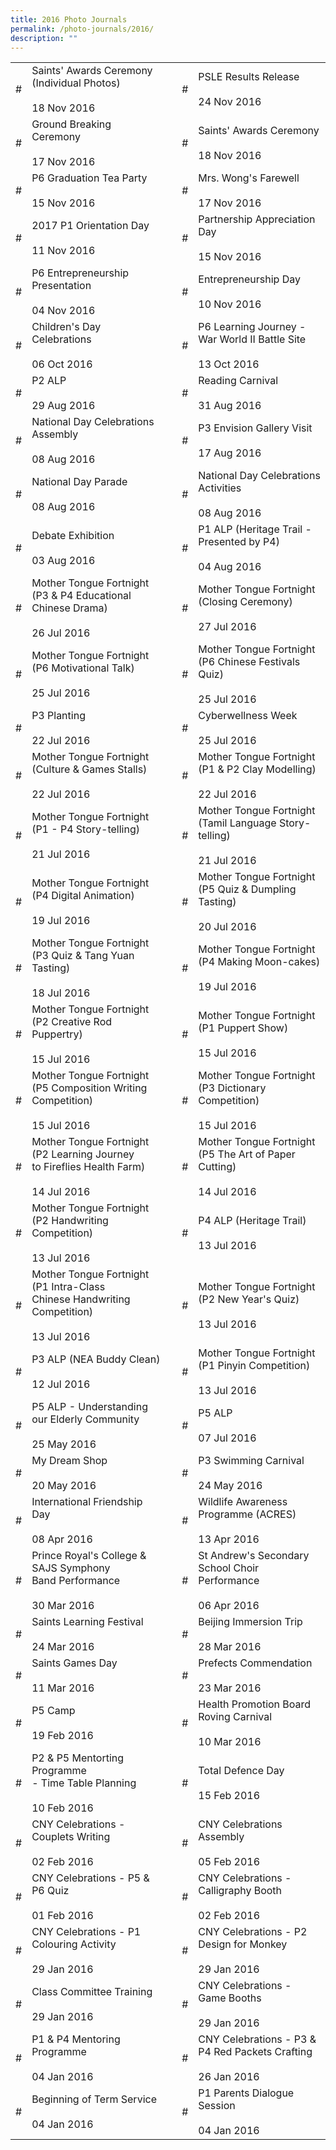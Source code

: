 ```yaml
---
title: 2016 Photo Journals
permalink: /photo-journals/2016/
description: ""
---
```

|  	|  	|  	|  	|  	|
|---	|---	|---	|---	|---	|
| # 	| Saints' Awards Ceremony (Individual Photos)<br><br>18 Nov 2016 	|  	| # 	| PSLE Results Release<br><br>24 Nov 2016 	|
| # 	| Ground Breaking Ceremony<br><br>17 Nov 2016 	|   	| # 	| Saints' Awards Ceremony<br><br>18 Nov 2016 	|
| # 	| P6 Graduation Tea Party<br><br>15 Nov 2016 	|  	| # 	| Mrs. Wong's Farewell<br><br>17 Nov 2016 	|
| # 	| 2017 P1 Orientation Day<br><br>11 Nov 2016 	|  	| # 	| Partnership Appreciation Day<br><br>15 Nov 2016 	|
| # 	| P6 Entrepreneurship Presentation<br><br>04 Nov 2016 	|  	| # 	| Entrepreneurship Day<br><br>10 Nov 2016 	|
| # 	| Children's Day Celebrations<br><br>06 Oct 2016 	|  	| # 	| P6 Learning Journey - War World II Battle Site<br><br>13 Oct 2016 	|
| # 	| P2 ALP<br><br>29 Aug 2016 	|   	| # 	| Reading Carnival<br><br>31 Aug 2016 	|
| # 	| National Day Celebrations Assembly<br><br>08 Aug 2016 	|   	| # 	| P3 Envision Gallery Visit<br><br>17 Aug 2016 	|
| # 	| National Day Parade<br><br>08 Aug 2016 	|   	| # 	| National Day Celebrations Activities<br><br>08 Aug 2016 	|
| # 	| Debate Exhibition<br><br>03 Aug 2016 	|   	| # 	| P1 ALP (Heritage Trail - Presented by P4)<br><br>04 Aug 2016 	|
| # 	| Mother Tongue Fortnight (P3 & P4 Educational<br>Chinese Drama)<br><br>26 Jul 2016 	|   	| # 	| Mother Tongue Fortnight (Closing Ceremony)<br><br>27 Jul 2016 	|
| # 	| Mother Tongue Fortnight (P6 Motivational Talk)<br><br>25 Jul 2016 	|   	| # 	| Mother Tongue Fortnight (P6 Chinese Festivals Quiz)<br><br>25 Jul 2016 	|
| # 	| P3 Planting<br><br>22 Jul 2016 	|   	| # 	| Cyberwellness Week<br><br>25 Jul 2016 	|
| # 	| Mother Tongue Fortnight (Culture & Games Stalls) <br><br>22 Jul 2016  	|   	| # 	| Mother Tongue Fortnight (P1 & P2 Clay Modelling) <br><br>22 Jul 2016 	|
| # 	| Mother Tongue Fortnight (P1 - P4 Story-telling) <br><br>21 Jul 2016 	|   	| # 	| Mother Tongue Fortnight (Tamil Language Story-telling) <br><br>21 Jul 2016 	|
| # 	| Mother Tongue Fortnight (P4 Digital Animation) <br><br>19 Jul 2016 	|   	| # 	| Mother Tongue Fortnight (P5 Quiz & Dumpling Tasting) <br><br>20 Jul 2016 	|
| # 	| Mother Tongue Fortnight (P3 Quiz & Tang Yuan<br>Tasting) <br><br>18 Jul 2016 	|   	| # 	| Mother Tongue Fortnight (P4 Making Moon-cakes) <br><br>19 Jul 2016 	|
| # 	| Mother Tongue Fortnight (P2 Creative Rod<br>Puppertry) <br><br>15 Jul 2016 	|   	| # 	| Mother Tongue Fortnight (P1 Puppert Show) <br><br>15 Jul 2016 	|
| # 	| Mother Tongue Fortnight (P5 Composition Writing Competition) <br><br>15 Jul 2016 	|   	| # 	| Mother Tongue Fortnight (P3 Dictionary Competition) <br><br>15 Jul 2016 	|
| # 	| Mother Tongue Fortnight (P2 Learning Journey<br>to Fireflies Health Farm) <br><br>14 Jul 2016 	|   	| # 	| Mother Tongue Fortnight (P5 The Art of Paper Cutting) <br><br>14 Jul 2016  	|
| # 	| Mother Tongue Fortnight (P2 Handwriting Competition) <br><br>13 Jul 2016 	|   	| # 	| P4 ALP (Heritage Trail) <br><br>13 Jul 2016 	|
| # 	| Mother Tongue Fortnight (P1 Intra-Class<br>Chinese Handwriting Competition) <br><br>13 Jul 2016 	|   	| # 	| Mother Tongue Fortnight (P2 New Year's Quiz) <br><br>13 Jul 2016 	|
| # 	| P3 ALP (NEA Buddy Clean) <br><br>12 Jul 2016 	|   	| # 	| Mother Tongue Fortnight (P1 Pinyin Competition) <br><br>13 Jul 2016 	|
| # 	| P5 ALP - Understanding our Elderly Community <br><br>25 May 2016 	|   	| # 	| P5 ALP <br><br>07 Jul 2016 	|
| # 	| My Dream Shop <br><br>20 May 2016  	|   	| # 	| P3 Swimming Carnival <br><br>24 May 2016  	|
| # 	| International Friendship Day <br><br>08 Apr 2016 	|   	| # 	| Wildlife Awareness Programme (ACRES) <br><br>13 Apr 2016 	|
| # 	| Prince Royal's College & SAJS Symphony<br>Band Performance <br><br>30 Mar 2016  	|  	| # 	| St Andrew's Secondary School Choir Performance <br><br>06 Apr 2016  	|
| # 	| Saints Learning Festival <br><br>24 Mar 2016 	|   	| # 	| Beijing Immersion Trip <br><br>28 Mar 2016  	|
| # 	| Saints Games Day <br><br>11 Mar 2016 	|   	| # 	| Prefects Commendation <br><br>23 Mar 2016<br> 	|
| # 	| P5 Camp<br><br>19 Feb 2016 	|   	| # 	| Health Promotion Board Roving Carnival <br><br>10 Mar 2016<br> 	|
| # 	| P2 & P5 Mentorting Programme<br>- Time Table Planning<br><br>10 Feb 2016 	|   	| # 	| Total Defence Day<br><br>15 Feb 2016 	|
| # 	| CNY Celebrations - Couplets Writing<br><br>02 Feb 2016 	|   	| # 	| CNY Celebrations Assembly<br><br>05 Feb 2016 	|
| # 	| CNY Celebrations - P5 & P6 Quiz<br><br>01 Feb 2016 	|  	| # 	| CNY Celebrations - Calligraphy Booth<br><br>02 Feb 2016 	|
| # 	| CNY Celebrations - P1 Colouring Activity<br><br>29 Jan 2016 	|   	| # 	| CNY Celebrations - P2 Design for Monkey<br><br>29 Jan 2016 	|
| # 	| Class Committee Training<br><br>29 Jan 2016 	|   	| # 	| CNY Celebrations - Game Booths<br><br>29 Jan 2016 	|
| # 	| P1 & P4 Mentoring Programme<br><br>04 Jan 2016 	|   	| # 	| CNY Celebrations - P3 & P4 Red Packets Crafting<br><br>26 Jan 2016 	|
| # 	| Beginning of Term Service<br><br>04 Jan 2016 	|  	| # 	| P1 Parents Dialogue Session<br><br>04 Jan 2016 	|